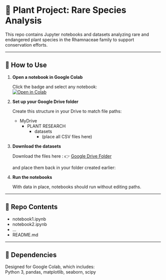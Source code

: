 # 🌿 Plant Project: Rare Species Analysis

This repo contains Jupyter notebooks and datasets analyzing rare and endangered plant species in the Rhamnaceae family to support conservation efforts.

---

## 📔 How to Use

1. **Open a notebook in Google Colab**
   
   Click the badge and select any notebook:  
   [![Open in Colab](https://colab.research.google.com/assets/colab-badge.svg)](https://colab.research.google.com/github/Thicabien2004/Plant-project)

2. **Set up your Google Drive folder**
   
   Create this structure in your Drive to match file paths:  
   - MyDrive  
     - PLANT RESEARCH  
       - datasets  
         - (place all CSV files here)

3. **Download the datasets**
   
   Download the files here : 
   👉 [Google Drive Folder](https://drive.google.com/drive/folders/1O1NVgt9FN9O2LQFyf7KKhvACFSKyjnLF?usp=sharing)
   
   and place them back in your folder created earlier:
   
4. **Run the notebooks**
   
   With data in place, notebooks should run without editing paths.

---

## 📁 Repo Contents

- notebook1.ipynb  
- notebook2.ipynb  
- ...  
- README.md  

---

## 🧪 Dependencies

Designed for Google Colab, which includes:  
Python 3, pandas, matplotlib, seaborn, scipy
